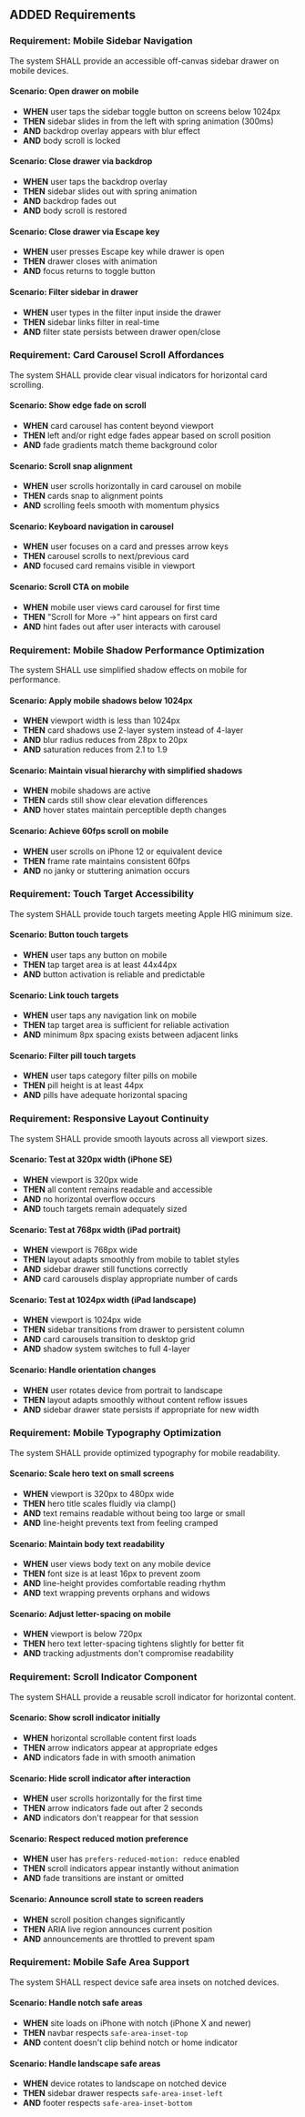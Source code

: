 ## ADDED Requirements

### Requirement: Mobile Sidebar Navigation
The system SHALL provide an accessible off-canvas sidebar drawer on mobile devices.

#### Scenario: Open drawer on mobile
- **WHEN** user taps the sidebar toggle button on screens below 1024px
- **THEN** sidebar slides in from the left with spring animation (300ms)
- **AND** backdrop overlay appears with blur effect
- **AND** body scroll is locked

#### Scenario: Close drawer via backdrop
- **WHEN** user taps the backdrop overlay
- **THEN** sidebar slides out with spring animation
- **AND** backdrop fades out
- **AND** body scroll is restored

#### Scenario: Close drawer via Escape key
- **WHEN** user presses Escape key while drawer is open
- **THEN** drawer closes with animation
- **AND** focus returns to toggle button

#### Scenario: Filter sidebar in drawer
- **WHEN** user types in the filter input inside the drawer
- **THEN** sidebar links filter in real-time
- **AND** filter state persists between drawer open/close

### Requirement: Card Carousel Scroll Affordances
The system SHALL provide clear visual indicators for horizontal card scrolling.

#### Scenario: Show edge fade on scroll
- **WHEN** card carousel has content beyond viewport
- **THEN** left and/or right edge fades appear based on scroll position
- **AND** fade gradients match theme background color

#### Scenario: Scroll snap alignment
- **WHEN** user scrolls horizontally in card carousel on mobile
- **THEN** cards snap to alignment points
- **AND** scrolling feels smooth with momentum physics

#### Scenario: Keyboard navigation in carousel
- **WHEN** user focuses on a card and presses arrow keys
- **THEN** carousel scrolls to next/previous card
- **AND** focused card remains visible in viewport

#### Scenario: Scroll CTA on mobile
- **WHEN** mobile user views card carousel for first time
- **THEN** "Scroll for More →" hint appears on first card
- **AND** hint fades out after user interacts with carousel

### Requirement: Mobile Shadow Performance Optimization
The system SHALL use simplified shadow effects on mobile for performance.

#### Scenario: Apply mobile shadows below 1024px
- **WHEN** viewport width is less than 1024px
- **THEN** card shadows use 2-layer system instead of 4-layer
- **AND** blur radius reduces from 28px to 20px
- **AND** saturation reduces from 2.1 to 1.9

#### Scenario: Maintain visual hierarchy with simplified shadows
- **WHEN** mobile shadows are active
- **THEN** cards still show clear elevation differences
- **AND** hover states maintain perceptible depth changes

#### Scenario: Achieve 60fps scroll on mobile
- **WHEN** user scrolls on iPhone 12 or equivalent device
- **THEN** frame rate maintains consistent 60fps
- **AND** no janky or stuttering animation occurs

### Requirement: Touch Target Accessibility
The system SHALL provide touch targets meeting Apple HIG minimum size.

#### Scenario: Button touch targets
- **WHEN** user taps any button on mobile
- **THEN** tap target area is at least 44x44px
- **AND** button activation is reliable and predictable

#### Scenario: Link touch targets
- **WHEN** user taps any navigation link on mobile
- **THEN** tap target area is sufficient for reliable activation
- **AND** minimum 8px spacing exists between adjacent links

#### Scenario: Filter pill touch targets
- **WHEN** user taps category filter pills on mobile
- **THEN** pill height is at least 44px
- **AND** pills have adequate horizontal spacing

### Requirement: Responsive Layout Continuity
The system SHALL provide smooth layouts across all viewport sizes.

#### Scenario: Test at 320px width (iPhone SE)
- **WHEN** viewport is 320px wide
- **THEN** all content remains readable and accessible
- **AND** no horizontal overflow occurs
- **AND** touch targets remain adequately sized

#### Scenario: Test at 768px width (iPad portrait)
- **WHEN** viewport is 768px wide
- **THEN** layout adapts smoothly from mobile to tablet styles
- **AND** sidebar drawer still functions correctly
- **AND** card carousels display appropriate number of cards

#### Scenario: Test at 1024px width (iPad landscape)
- **WHEN** viewport is 1024px wide
- **THEN** sidebar transitions from drawer to persistent column
- **AND** card carousels transition to desktop grid
- **AND** shadow system switches to full 4-layer

#### Scenario: Handle orientation changes
- **WHEN** user rotates device from portrait to landscape
- **THEN** layout adapts smoothly without content reflow issues
- **AND** sidebar drawer state persists if appropriate for new width

### Requirement: Mobile Typography Optimization
The system SHALL provide optimized typography for mobile readability.

#### Scenario: Scale hero text on small screens
- **WHEN** viewport is 320px to 480px wide
- **THEN** hero title scales fluidly via clamp()
- **AND** text remains readable without being too large or small
- **AND** line-height prevents text from feeling cramped

#### Scenario: Maintain body text readability
- **WHEN** user views body text on any mobile device
- **THEN** font size is at least 16px to prevent zoom
- **AND** line-height provides comfortable reading rhythm
- **AND** text wrapping prevents orphans and widows

#### Scenario: Adjust letter-spacing on mobile
- **WHEN** viewport is below 720px
- **THEN** hero text letter-spacing tightens slightly for better fit
- **AND** tracking adjustments don't compromise readability

### Requirement: Scroll Indicator Component
The system SHALL provide a reusable scroll indicator for horizontal content.

#### Scenario: Show scroll indicator initially
- **WHEN** horizontal scrollable content first loads
- **THEN** arrow indicators appear at appropriate edges
- **AND** indicators fade in with smooth animation

#### Scenario: Hide scroll indicator after interaction
- **WHEN** user scrolls horizontally for the first time
- **THEN** arrow indicators fade out after 2 seconds
- **AND** indicators don't reappear for that session

#### Scenario: Respect reduced motion preference
- **WHEN** user has `prefers-reduced-motion: reduce` enabled
- **THEN** scroll indicators appear instantly without animation
- **AND** fade transitions are instant or omitted

#### Scenario: Announce scroll state to screen readers
- **WHEN** scroll position changes significantly
- **THEN** ARIA live region announces current position
- **AND** announcements are throttled to prevent spam

### Requirement: Mobile Safe Area Support
The system SHALL respect device safe area insets on notched devices.

#### Scenario: Handle notch safe areas
- **WHEN** site loads on iPhone with notch (iPhone X and newer)
- **THEN** navbar respects `safe-area-inset-top`
- **AND** content doesn't clip behind notch or home indicator

#### Scenario: Handle landscape safe areas
- **WHEN** device rotates to landscape on notched device
- **THEN** sidebar drawer respects `safe-area-inset-left`
- **AND** footer respects `safe-area-inset-bottom`
